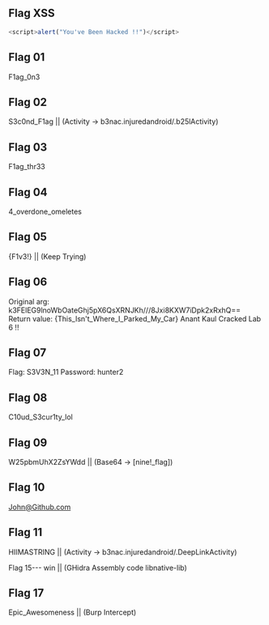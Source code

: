 Flag XSS
---
```js
<script>alert("You've Been Hacked !!")</script>
```

Flag 01
---
F1ag_0n3	

Flag 02
---
S3c0nd_F1ag		||		(Activity -> b3nac.injuredandroid/.b25lActivity)

Flag 03
---
F1ag_thr33

Flag 04
---
4_overdone_omeletes

Flag 05
---
{F1v3!}			||		(Keep Trying)

Flag 06
---
Original arg: k3FElEG9lnoWbOateGhj5pX6QsXRNJKh///8Jxi8KXW7iDpk2xRxhQ==
Return value: {This_Isn't_Where_I_Parked_My_Car}
Anant Kaul Cracked Lab 6 !!	

Flag 07
---
Flag:	S3V3N_11
Password:	hunter2

Flag 08
---
C10ud_S3cur1ty_lol

Flag 09
---
W25pbmUhX2ZsYWdd	||	(Base64 -> [nine!_flag])

Flag 10	
---
John@Github.com

Flag 11	
---
HIIMASTRING			||	(Activity -> b3nac.injuredandroid/.DeepLinkActivity)

Flag 15---
win					||	(GHidra Assembly code libnative-lib)

Flag 17
---
Epic_Awesomeness	||	(Burp Intercept)










<!-- Flag 12 -->	

<!-- Flag 13 -->	

<!-- Flag 14 -->	

<!-- Flag 16 -->	

